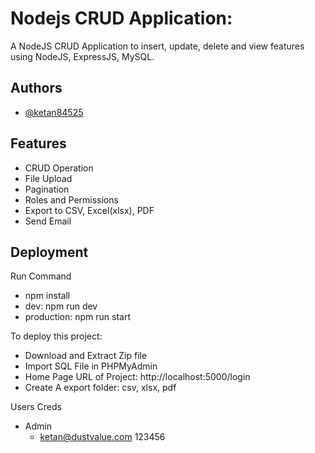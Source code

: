 
# Nodejs CRUD Application:

A NodeJS CRUD Application to insert, update, delete and view features using NodeJS, ExpressJS, MySQL.


## Authors

- [@ketan84525](https://github.com/ketan84525)

## Features

- CRUD Operation
- File Upload
- Pagination
- Roles and Permissions
- Export to CSV, Excel(xlsx), PDF
- Send Email


## Deployment

Run Command
- npm install
- dev: npm run dev
- production: npm run start

To deploy this project:
- Download and Extract Zip file
- Import SQL File in PHPMyAdmin
- Home Page URL of Project:
http://localhost:5000/login
- Create A export folder: csv, xlsx, pdf

Users Creds

- Admin
    - ketan@dustvalue.com 123456